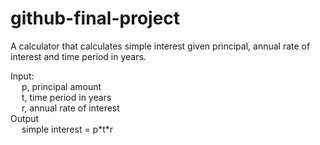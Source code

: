 # github-final-project

A calculator that calculates simple interest given principal, annual rate of interest and time period in years. 

Input: \
&emsp;   p, principal amount \
&emsp;  t, time period in years \
&emsp;   r, annual rate of interest \
Output \
&emsp;   simple interest = p\*t\*r
